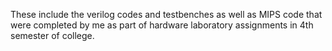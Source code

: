 These include the verilog codes and testbenches as well as MIPS code that were completed by me as part of hardware laboratory assignments in 4th semester of college.
